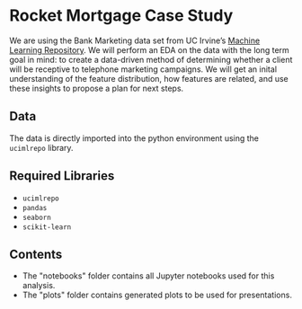 # Rocket Mortgage Case Study

We are using the Bank Marketing data set from UC Irvine’s [Machine Learning Repository](https://archive.ics.uci.edu/ml/datasets/Bank+Marketing). We will perform an EDA on the data with the long term goal in mind: to create a data-driven method of determining whether a client will be receptive to telephone marketing campaigns. We will get an inital understanding of the feature distribution, how features are related, and use these insights to propose a plan for next steps.

## Data
The data is directly imported into the python environment using the `ucimlrepo` library.

## Required Libraries
- `ucimlrepo`
- `pandas`
- `seaborn`
- `scikit-learn`

## Contents
- The "notebooks" folder contains all Jupyter notebooks used for this analysis.
- The "plots" folder contains generated plots to be used for presentations.